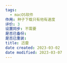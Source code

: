 ```yaml
---
tags:
  - macOS软件
作用: 种子下载只有他有速度
评价: 3
设置同步: 不需要
是否已备份:
是否已重装:
title: 迅雷
date created: 2023-03-02
date modified: 2023-03-07
---
```

